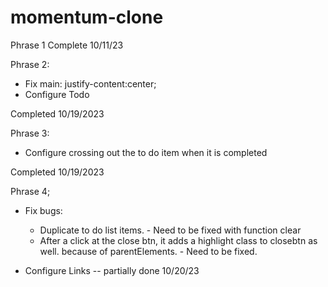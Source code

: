 # momentum-clone
 
Phrase 1 Complete 10/11/23

Phrase 2:
- Fix main: justify-content:center;
- Configure Todo

Completed 10/19/2023

Phrase 3: 
- Configure crossing out the to do item when it is completed

Completed 10/19/2023

Phrase 4;
- Fix bugs:
    - Duplicate to do list items. - Need to be fixed with function clear
    - After a click at the close btn, it adds a highlight class to closebtn as well. because of
    parentElements. - Need to be fixed. 

- Configure Links -- partially done 10/20/23
